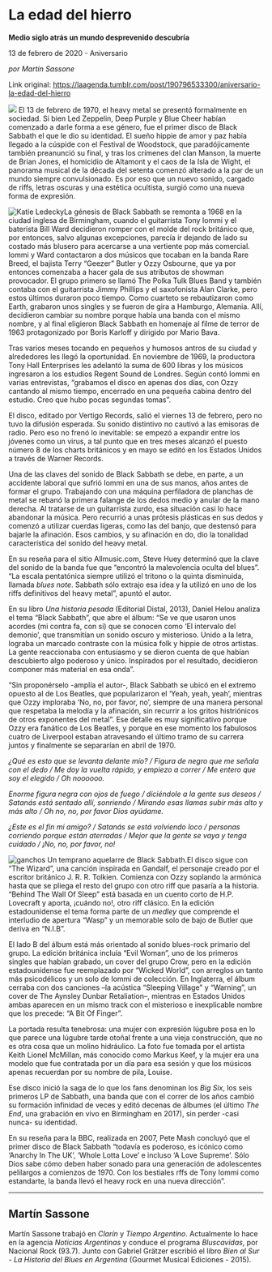 # La edad del hierro

**Medio siglo atrás un mundo desprevenido descubría**

13 de febrero de 2020 - Aniversario

_por Martín Sassone_

Link original: https://laagenda.tumblr.com/post/190796533300/aniversario-la-edad-del-hierro

![](https://64.media.tumblr.com/833dfedec845cb19fa185d7fd3122930/5bcb0f149dc33f4b-f1/s500x750/dd406f094a703278cd9df1b6cee472a791eb7149.jpg)
El 13 de febrero de 1970, el heavy metal se presentó formalmente en sociedad. Si bien Led Zeppelin, Deep Purple y Blue Cheer habían comenzado a darle forma a ese género, fue el primer disco de Black Sabbath el que le dio su identidad. El sueño hippie de amor y paz había llegado a la cúspide con el Festival de Woodstock, que paradójicamente también preanunció su final, y tras los crímenes del clan Manson, la muerte de Brian Jones, el homicidio de Altamont y el caos de la Isla de Wight, el panorama musical de la década del setenta comenzó alterado a la par de un mundo siempre convulsionado. Es por eso que un nuevo sonido, cargado de riffs, letras oscuras y una estética ocultista, surgió como una nueva forma de expresión. 

![Katie Ledecky](https://64.media.tumblr.com/0bf8567c4e37961de3232792b1c6c579/5bcb0f149dc33f4b-c9/s400x600/133e2aee413cc4b0465ffd6831cd51aebb9fbe62.jpg)La génesis de Black Sabbath se remonta a 1968 en la ciudad inglesa de Birmingham, cuando el guitarrista Tony Iommi y el baterista Bill Ward decidieron romper con el molde del rock británico que, por entonces, salvo algunas excepciones, parecía ir dejando de lado su costado más blusero para acercarse a una vertiente pop más comercial. Iommi y Ward contactaron a dos músicos que tocaban en la banda Rare Breed, el bajista Terry “Geezer” Butler y Ozzy Osbourne, que ya por entonces comenzaba a hacer gala de sus atributos de showman provocador. El grupo primero se llamó The Polka Tulk Blues Band y también contaba con el guitarrista Jimmy Phillips y el saxofonista Alan Clarke, pero estos últimos duraron poco tiempo. Como cuarteto se rebautizaron como Earth, grabaron unos singles y se fueron de gira a Hamburgo, Alemania. Allí, decidieron cambiar su nombre porque había una banda con el mismo nombre, y al final eligieron Black Sabbath en homenaje al filme de terror de 1963 protagonizado por Boris Karloff y dirigido por Mario Bava.

Tras varios meses tocando en pequeños y humosos antros de su ciudad y alrededores les llegó la oportunidad. En noviembre de 1969, la productora Tony Hall Enterprises les adelantó la suma de 600 libras y los músicos ingresaron a los estudios Regent Sound de Londres. Según contó Iommi en varias entrevistas, “grabamos el disco en apenas dos días, con Ozzy cantando al mismo tiempo, encerrado en una pequeña cabina dentro del estudio. Creo que hubo pocas segundas tomas”.

El disco, editado por Vertigo Records, salió el viernes 13 de febrero, pero no tuvo la difusión esperada. Su sonido distintivo no cautivó a las emisoras de radio. Pero eso no frenó lo inevitable: se empezó a expandir entre los jóvenes como un virus, a tal punto que en tres meses alcanzó el puesto número 8 de los charts británicos y en mayo se editó en los Estados Unidos a través de Warner Records.

Una de las claves del sonido de Black Sabbath se debe, en parte, a un accidente laboral que sufrió Iommi en una de sus manos, años antes de formar el grupo. Trabajando con una máquina perfiladora de planchas de metal se rebanó la primera falange de los dedos medio y anular de la mano derecha. Al tratarse de un guitarrista zurdo, esa situación casi lo hace abandonar la música. Pero recurrió a unas prótesis plásticas en sus dedos y comenzó a utilizar cuerdas ligeras, como las del banjo, que destensó para bajarle la afinación. Esos cambios, y su afinación en do, dio la tonalidad característica del sonido del heavy metal.

En su reseña para el sitio Allmusic.com, Steve Huey determinó que la clave del sonido de la banda fue que “encontró la malevolencia oculta del blues”. “La escala pentatónica siempre utilizó el tritono o la quinta disminuida, llamada *blues note*. Sabbath sólo extrajo esa idea y la utilizó en uno de los riffs definitivos del heavy metal”, apuntó el autor.

En su libro *Una historia pesada* (Editorial Distal, 2013), Daniel Helou analiza el tema “Black Sabbath”, que abre el álbum: “Se ve que usaron unos acordes (mi contra fa, con si) que se conocen como ‘El intervalo del demonio’, que transmitían un sonido oscuro y misterioso. Unido a la letra, lograba un marcado contraste con la música folk y hippie de otros artistas. La gente reaccionaba con entusiasmo y se dieron cuenta de que habían descubierto algo poderoso y único. Inspirados por el resultado, decidieron componer más material en esa onda”. 

“Sin proponérselo -amplía el autor-, Black Sabbath se ubicó en el extremo opuesto al de Los Beatles, que popularizaron el ‘Yeah, yeah, yeah’, mientras que Ozzy imploraba ‘No, no, por favor, no’, siempre de una manera personal que respetaba la melodía y la afinación, sin recurrir a los gritos histriónicos de otros exponentes del metal”. Ese detalle es muy significativo porque Ozzy era fanático de Los Beatles, y porque en ese momento los fabulosos cuatro de Liverpool estaban atravesando el último tramo de su carrera juntos y finalmente se separarían en abril de 1970.

*¿Qué es esto que se levanta delante mío? / Figura de negro que me señala con el dedo / Me doy la vuelta rápido, y empiezo a correr / Me entero que soy el elegido / Oh noooooo.*

*Enorme figura negra con ojos de fuego / diciéndole a la gente sus deseos / Satanás está sentado allí, sonriendo / Mirando esas llamas subir más alto y más alto / Oh no, no, por favor Dios ayúdame.*

*¿Este es el fin mi amigo? / Satanás se está volviendo loco / personas corriendo porque están aterradas / Mejor que la gente se vaya y tenga cuidado / ¡No, no, por favor, no!*

![ganchos](https://64.media.tumblr.com/5e0a02ab351e0e912f504f86a9e351e0/5bcb0f149dc33f4b-69/s500x750/0fd2634774b1f7d92c5914229889635a219b56e0.jpg) Un temprano aquelarre de Black Sabbath.El disco sigue con “The Wizard”, una canción inspirada en Gandalf, el personaje creado por el escritor británico J. R. R. Tolkien. Comienza con Ozzy soplando la armónica hasta que se pliega el resto del grupo con otro riff que pasaría a la historia. “Behind The Wall Of Sleep” está basada en un cuento corto de H.P. Lovecraft y aporta, ¡cuándo no!, otro riff clásico. En la edición estadounidense el tema forma parte de un *medley* que comprende el interludio de apertura “Wasp” y un memorable solo de bajo de Butler que deriva en “N.I.B”.

El lado B del álbum está más orientado al sonido blues-rock primario del grupo. La edición británica incluía “Evil Woman”, uno de los primeros singles que habían grabado, un cover del grupo Crow, pero en la edición estadounidense fue reemplazado por “Wicked World”, con arreglos un tanto más psicodélicos y un solo de Iommi de colección. En Inglaterra, el álbum cerraba con dos canciones –la acústica “Sleeping Village” y “Warning”, un cover de The Aynsley Dunbar Retaliation–, mientras en Estados Unidos ambas aparecen en un mismo track con el misterioso e inexplicable nombre que los precede: “A Bit Of Finger”. 

La portada resulta tenebrosa: una mujer con expresión lúgubre posa en lo que parece una lúgubre tarde otoñal frente a una vieja construcción, que no es otra cosa que un molino hidráulico. La foto fue tomada por el artista Keith Lionel McMillan, más conocido como Markus Keef, y la mujer era una modelo que fue contratada por un día para esa sesión y que los músicos apenas recuerdan por su nombre de pila, Louise. 

Ese disco inició la saga de lo que los fans denominan los *Big Six*, los seis primeros LP de Sabbath, una banda que con el correr de los años cambió su formación infinidad de veces y editó decenas de álbumes (el último *The End*, una grabación en vivo en Birmingham en 2017), sin perder -casi nunca- su identidad.

En su reseña para la BBC, realizada en 2007, Pete Mash concluyó que el primer disco de Black Sabbath “todavía es poderoso, es icónico como ‘Anarchy In The UK’, ‘Whole Lotta Love’ e incluso ‘A Love Supreme’. Sólo Dios sabe cómo deben haber sonado para una generación de adolescentes pelilargos a comienzos de 1970. Con los bestiales rffs de Tony Iommi como estandarte, la banda llevó el heavy rock en una nueva dirección”. 

  




---

 Martín Sassone
---------------

 Martín Sassone trabajó en *Clarín* y *Tiempo Argentino*. Actualmente lo hace en la agencia *Noticias Argentinas* y conduce el programa *Bluscavidas*, por Nacional Rock (93.7). Junto con Gabriel Grätzer escribió el libro *Bien al Sur - La Historia del Blues en Argentina* (Gourmet Musical Ediciones - 2015).

